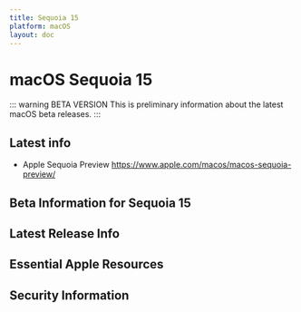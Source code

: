 ```yaml
---
title: Sequoia 15
platform: macOS
layout: doc
---
```


# macOS Sequoia 15 <Badge type="warning" text="beta version" />

::: warning BETA VERSION 
This is preliminary information about the latest macOS beta releases.
:::

## Latest info

- Apple Sequoia Preview https://www.apple.com/macos/macos-sequoia-preview/


<script setup>
import BetaInfo from './components/BetaInfo.vue';
import LatestFeatures from './components/LatestFeatures.vue';
import SecurityInfo from './components/SecurityInfo.vue';

const frontmatter = {
  title: 'Sequoia 15',
  platform: 'macOS',
  stage: 'beta',
};
</script>


## Beta Information for Sequoia 15
<BetaInfo :title="frontmatter.title" :platform="frontmatter.platform" :stage="frontmatter.stage" />

## Latest Release Info
<LatestFeatures :title="frontmatter.title" :platform="frontmatter.platform" :stage="frontmatter.stage" />

## Essential Apple Resources
<LinksComponent :title="frontmatter.title" :platform="frontmatter.platform" :stage="frontmatter.stage" />

## Security Information
<SecurityInfo :title="frontmatter.title" :platform="frontmatter.platform" :stage="frontmatter.stage" />
